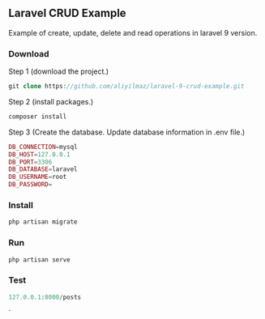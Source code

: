 ## Laravel CRUD Example

Example of create, update, delete and read operations in laravel 9 version.

### Download

Step 1 (download the project.)
```php
git clone https://github.com/aliyilmaz/laravel-9-crud-example.git
```
Step 2 (install packages.)
```php
composer install
```

Step 3 (Create the database. Update database information in .env file.)
```php
DB_CONNECTION=mysql
DB_HOST=127.0.0.1
DB_PORT=3306
DB_DATABASE=laravel
DB_USERNAME=root
DB_PASSWORD=
```

### Install
```php
php artisan migrate
```

### Run
```php
php artisan serve
```

### Test
```php
127.0.0.1:8000/posts
```
`
